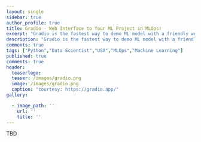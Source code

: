 ```yaml
---
layout: single
sidebar: true
author_profile: true
title: Gradio - Web Interface to Your ML Project in MLOps!
excerpt: "Gradio is the fastest way to demo ML model with a friendly web interface."
description: "Gradio is the fastest way to demo ML model with a friendly web interface."
comments: true
tags: ["Python","Data Scientist","USA","MLOps","Machine Learning"]
published: true
comments: true
header:
  teaserlogo:
  teaser: /images/gradio.png
  image: /images/gradio.png
  caption: "courtesy: https://gradio.app/"
gallery:

  - image_path: ''
    url: ''
    title: ''
---
```

TBD
